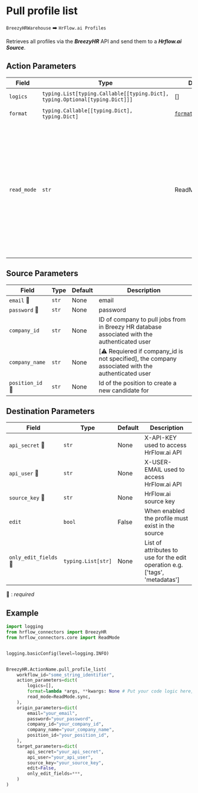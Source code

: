 # Pull profile list
`BreezyHRWarehouse` :arrow_right: `HrFlow.ai Profiles`

Retrieves all profiles via the ***BreezyHR*** API and send them to a ***Hrflow.ai Source***.



## Action Parameters

| Field | Type | Default | Description |
| ----- | ---- | ------- | ----------- |
| `logics`  | `typing.List[typing.Callable[[typing.Dict], typing.Optional[typing.Dict]]]` | [] | List of logic functions |
| `format`  | `typing.Callable[[typing.Dict], typing.Dict]` | [`format_candidate`](../connector.py#L208) | Formatting function |
| `read_mode`  | `str` | ReadMode.sync | If 'incremental' then `read_from` of the last run is given to Origin Warehouse during read. **The actual behavior depends on implementation of read**. In 'sync' mode `read_from` is neither fetched nor given to Origin Warehouse during read. |

## Source Parameters

| Field | Type | Default | Description |
| ----- | ---- | ------- | ----------- |
| `email` :red_circle: | `str` | None | email |
| `password` :red_circle: | `str` | None | password |
| `company_id`  | `str` | None | ID of company to pull jobs from in Breezy HR database associated with the authenticated user |
| `company_name`  | `str` | None | [⚠️ Requiered if company_id is not specified], the company associated with the authenticated user |
| `position_id` :red_circle: | `str` | None | Id of the position to create a new candidate for |

## Destination Parameters

| Field | Type | Default | Description |
| ----- | ---- | ------- | ----------- |
| `api_secret` :red_circle: | `str` | None | X-API-KEY used to access HrFlow.ai API |
| `api_user` :red_circle: | `str` | None | X-USER-EMAIL used to access HrFlow.ai API |
| `source_key` :red_circle: | `str` | None | HrFlow.ai source key |
| `edit`  | `bool` | False | When enabled the profile must exist in the source |
| `only_edit_fields` :red_circle: | `typing.List[str]` | None | List of attributes to use for the edit operation e.g. ['tags', 'metadatas'] |

:red_circle: : *required*

## Example

```python
import logging
from hrflow_connectors import BreezyHR
from hrflow_connectors.core import ReadMode


logging.basicConfig(level=logging.INFO)


BreezyHR.ActionName.pull_profile_list(
    workflow_id="some_string_identifier",
    action_parameters=dict(
        logics=[],
        format=lambda *args, **kwargs: None # Put your code logic here,
        read_mode=ReadMode.sync,
    ),
    origin_parameters=dict(
        email="your_email",
        password="your_password",
        company_id="your_company_id",
        company_name="your_company_name",
        position_id="your_position_id",
    ),
    target_parameters=dict(
        api_secret="your_api_secret",
        api_user="your_api_user",
        source_key="your_source_key",
        edit=False,
        only_edit_fields=***,
    )
)
```